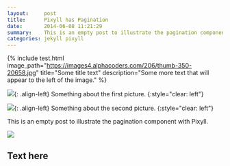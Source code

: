 ```yaml
---
layout:     post
title:      Pixyll has Pagination
date:       2014-06-08 11:21:29
summary:    This is an empty post to illustrate the pagination component with Pixyll.
categories: jekyll pixyll
---
```


{% include test.html image_path="https://images4.alphacoders.com/206/thumb-350-20658.jpg" title="Some title text" description="Some more text that will appear to the left of the image." %}

![](https://images4.alphacoders.com/206/thumb-350-20658.jpg){: .align-left}
Something about the first picture.
{:style="clear: left"}

![](/assets/images-posts/large_cross_cut_sled_2.jpg){: .align-left}
Something about the second picture.
{:style="clear: left"}


This is an empty post to illustrate the pagination component with Pixyll.

<div class="image-txt-container">
  <img src="https://images4.alphacoders.com/206/thumb-350-20658.jpg">
  <h2>
    Text here
  </h2>
</div>

